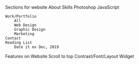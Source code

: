 Sections for website
    About
    Skills
        Photoshop
        JavaScript
        
    Work/Portfolio
        All
        Web Design
        Graphic Design
        Marketing
    Contact
    Reading List
        Date it ex Dec, 2019

Features on Website
    Scroll to top
    Contrast/Font/Layout Widget


